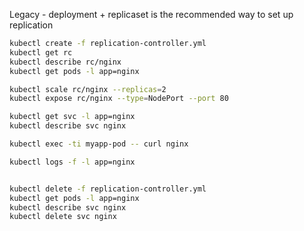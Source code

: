 Legacy - deployment + replicaset is the recommended way to set up replication

```sh
kubectl create -f replication-controller.yml
kubectl get rc
kubectl describe rc/nginx
kubectl get pods -l app=nginx

kubectl scale rc/nginx --replicas=2
kubectl expose rc/nginx --type=NodePort --port 80

kubectl get svc -l app=nginx
kubectl describe svc nginx

kubectl exec -ti myapp-pod -- curl nginx

kubectl logs -f -l app=nginx


kubectl delete -f replication-controller.yml
kubectl get pods -l app=nginx
kubectl describe svc nginx
kubectl delete svc nginx
```